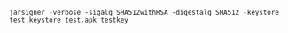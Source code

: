     jarsigner -verbose -sigalg SHA512withRSA -digestalg SHA512 -keystore test.keystore test.apk testkey